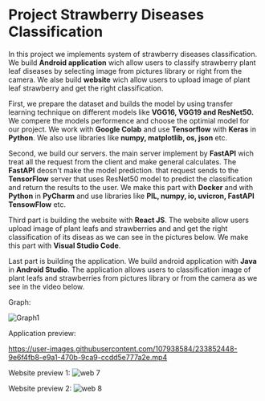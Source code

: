 # Project Strawberry Diseases Classification

In this project we implements system of strawberry diseases classification. 
We build **Android application** wich allow users to classify strawberry plant leaf diseases by selecting image from pictures library or right from the camera.
We alse build **website** wich allow users to upload image of plant leaf strawberry and get the right classification.

First, we prepare the dataset and builds the model by using transfer learning technique on different models like **VGG16, VGG19 and ResNet50.**
We compere the models performence and choose the optimial model for our project.
We work with **Google Colab** and use **Tensorflow** with **Keras** in **Python**.
We also use libraries like **numpy, matplotlib, os, json** etc.

Second, we build our servers. the main server implement by **FastAPI** wich treat all the request from the client and make general calculates.
The **FastAPI** deosn't make the model prediction. that request sends to the **TensorFlow** server that uses ResNet50 model to predict the classification and return the results to the user.
We make this part with **Docker** and with **Python** in **PyCharm** and use libraries like **PIL, numpy, io, uvicron, FastAPI TensowFlow** etc.

Third part is building the website with **React JS**. 
The website allow users upload image of plant leafs and strawberries and  and get the right classification of its diseas as we can see in the pictures below. 
We make this part with **Visual Studio Code**.

Last part is building the application.
We build android application with **Java** in **Android Studio**.
The application allows users to classification image of plant leafs and strawberries from pictures library or from the camera as we see in the video below.

Graph:

![Graph1](https://user-images.githubusercontent.com/107938584/236171723-07a64642-6fa0-40b0-80ce-fdac242fe38d.jpg)




Application preview:

https://user-images.githubusercontent.com/107938584/233852448-9e6f4fb8-e9a1-470b-9ca9-ccdd5e777a2e.mp4




Website preview 1:
![web 7](https://user-images.githubusercontent.com/107938584/233727314-94c2b512-7465-417d-a9bb-2bedfc0622eb.jpg)



Website preview 2:
![web 8](https://user-images.githubusercontent.com/107938584/233727344-8c8e2b12-e4f0-4784-afc8-2d1e7283ae05.jpg)


